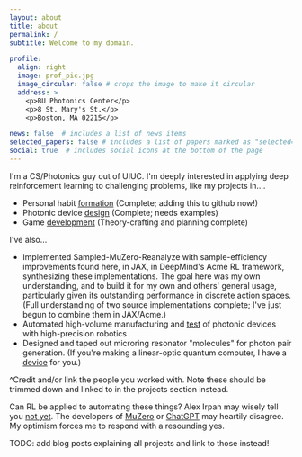 ```yaml
---
layout: about
title: about
permalink: /
subtitle: Welcome to my domain.

profile:
  align: right
  image: prof_pic.jpg
  image_circular: false # crops the image to make it circular
  address: >
    <p>BU Photonics Center</p>
    <p>8 St. Mary's St.</p>
    <p>Boston, MA 02215</p>

news: false  # includes a list of news items
selected_papers: false # includes a list of papers marked as "selected={true}"
social: true  # includes social icons at the bottom of the page
---
```





I'm a CS/Photonics guy out of UIUC. I'm deeply interested in applying deep reinforcement learning to challenging problems, like my projects in....
 <ul>
  
  <li>Personal habit <a href='https://www.github.com'>formation</a> (Complete; adding this to github now!)</li>
  <li>Photonic device <a href="https://www.github.com">design</a> (Complete; needs examples)</li>
  <li>Game <a href='https://www.github.com'>development</a> (Theory-crafting and planning complete)</li>
  
</ul> 

I've also...
 <ul>
  <li>Implemented Sampled-MuZero-Reanalyze with sample-efficiency improvements found here, in JAX, in DeepMind's Acme RL framework, synthesizing these implementations. The goal here was my own understanding, and to build it for my own and others' general usage, particularly given its outstanding performance in discrete action spaces. (Full understanding of two source implementations complete; I've just begun to combine them in JAX/Acme.)</li>
  <li>Automated high-volume manufacturing and <a href="https://kjabon.github.io/publications/">test</a> of photonic devices with high-precision robotics </li>
  <li>Designed and taped out microring resonator "molecules" for photon pair generation. (If you're making a linear-optic quantum computer, I have a <a href="https://kjabon.github.io/publications/">device</a> for you.)</li>
</ul> 
^Credit and/or link the people you worked with. Note these should be trimmed down and linked to in the projects section instead.

Can RL be applied to automating these things? Alex Irpan may wisely tell you <a href="https://www.alexirpan.com/2018/02/14/rl-hard.html">not yet</a>. The developers of <a href="https://www.deepmind.com/blog/muzero-mastering-go-chess-shogi-and-atari-without-rules">MuZero</a> or <a href="https://openai.com/blog/chatgpt/">ChatGPT</a> may heartily disagree. My optimism forces me to respond with a resounding yes. 

TODO: add blog posts explaining all projects and link to those instead!


